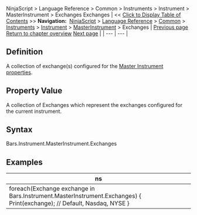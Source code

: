﻿
NinjaScript \> Language Reference \> Common \> Instruments \> Instrument \> MasterInstrument \> Exchanges
Exchanges
| \<\< [Click to Display Table of Contents](exchanges.md) \>\> **Navigation:**     [NinjaScript](ninjascript-1.md) \> [Language Reference](language_reference_wip-1.md) \> [Common](common-1.md) \> [Instruments](instruments_ninjascript-1.md) \> [Instrument](instrument-1.md) \> [MasterInstrument](masterinstrument-1.md) \> Exchanges | [Previous page](dividends-1.md) [Return to chapter overview](masterinstrument-1.md) [Next page](formatprice-1.md) |
| --- | --- |
## Definition
A collection of exchange(s) configured for the [Master Instrument properties](editing_instruments-1.md).
## 
## Property Value
A collection of Exchanges which represent the exchanges configured for the current instrument.
 
## Syntax
Bars.Instrument.MasterInstrument.Exchanges
## 
## Examples
| ns |
| --- |
| foreach(Exchange exchange in Bars.Instrument.MasterInstrument.Exchanges) {  Print(exchange); // Default, Nasdaq, NYSE } |

